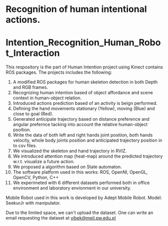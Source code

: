 Recognition of human intentional actions.
=======
# Intention_Recognition_Human_Robot_Interaction
This respository is the part of Human Intention project using Kinect contains ROS packages. The projects includes the following:

1. A modified ROS packages for human skeleton detection in both Depth and RGB frames.
2. Recognizing human intention based of object affordance and scene context in human-object relation.
3. Introduced actions prediction based of an activity is beign performed.
4. Defining the hand movements stationary  (Yellow), moving (Blue) and close to goal (Red).
5. Generated anticipate trajectory based on distance preference and angular prefernce tacking into account the relative human-object psoition.
6. Write the data of both left and right hands joint position, both hands velocity, whole body joints position and anticipated trajectory position in to csv files.
7. We visualized the skeleton and hand trajectory in RVIZ.
8. We introduced attention map (heat-map) around the predicted trajectory w.r.t. visualize a future action.
9. We proposed a algorithm based on State automaton. 
10. The software platform used in this works: ROS, OpenNI, OpenGL, OpenCV, Python, C++
11. We experimeted with 6 different datasets performed both in office environment and laboratory envionment in our university.

Mobile Robot used in this work is developed by Adept Mobile Robot.
Model: SeekurJr with manipulator.

Due to the limited space, we can't upload the dataset. One can write an email requesting the dataset at vibek@meil.pw.edu.pl
